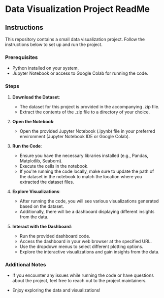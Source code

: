 # Data Visualization Project ReadMe

## Instructions

This repository contains a small data visualization project. Follow the instructions below to set up and run the project.

### Prerequisites
- Python installed on your system.
- Jupyter Notebook or access to Google Colab for running the code.

### Steps

1. **Download the Dataset**: 
   - The dataset for this project is provided in the accompanying .zip file.
   - Extract the contents of the .zip file to a directory of your choice.

2. **Open the Notebook**:
   - Open the provided Jupyter Notebook (.ipynb) file in your preferred environment (Jupyter Notebook IDE or Google Colab).

3. **Run the Code**:
   - Ensure you have the necessary libraries installed (e.g., Pandas, Matplotlib, Seaborn).
   - Execute the cells in the notebook.
   - If you're running the code locally, make sure to update the path of the dataset in the notebook to match the location where you extracted the dataset files.

4. **Explore Visualizations**:
   - After running the code, you will see various visualizations generated based on the dataset.
   - Additionally, there will be a dashboard displaying different insights from the data.

5. **Interact with the Dashboard**:
   - Run the provided dashboard code.
   - Access the dashboard in your web browser at the specified URL.
   - Use the dropdown menus to select different plotting options.
   - Explore the interactive visualizations and gain insights from the data.

### Additional Notes

- If you encounter any issues while running the code or have questions about the project, feel free to reach out to the project maintainers.

- Enjoy exploring the data and visualizations!
